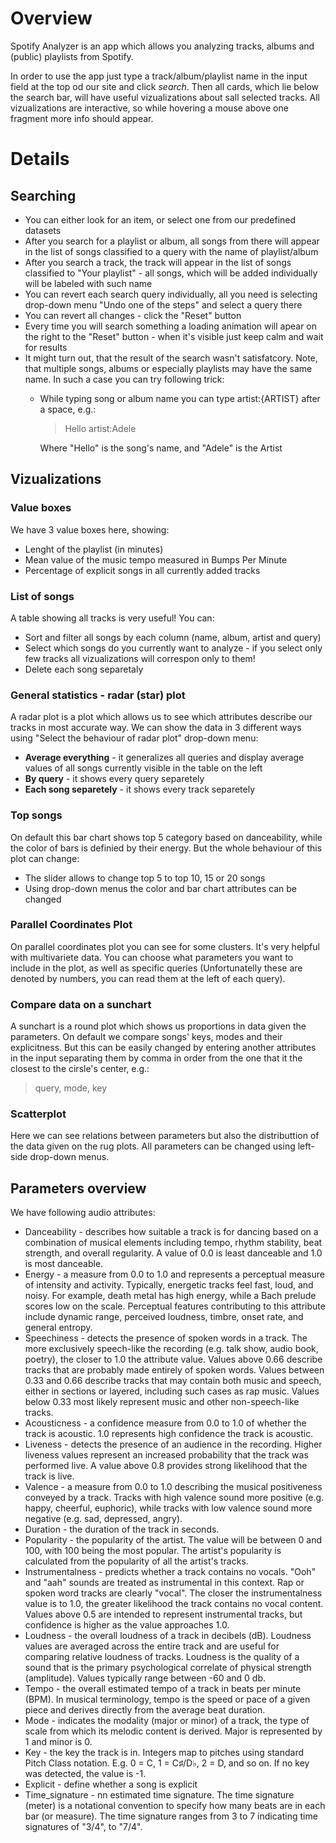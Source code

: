 # Overview

Spotify Analyzer is an app which allows you analyzing tracks, albums and (public) playlists from Spotify. 

In order to use the app just type a track/album/playlist name in the input field at the top od our site and click *search*. Then all cards, which lie below the search bar, will have useful vizualizations about sall selected tracks. All vizualizations are interactive, so while hovering a mouse above one fragment more info should appear.

# Details

## Searching

* You can either look for an item, or select one from our predefined datasets
* After you search for a playlist or album, all songs from there will appear in the list of songs classified to a query with the name of playlist/album
* After you search a track, the track will appear in the list of songs classified to "Your playlist" - all songs, which will be added individually will be labeled with such name
* You can revert each search query individually, all you need is selecting drop-down menu "Undo one of the steps" and select a query there
* You can revert all changes - click the "Reset" button
* Every time you will search something a loading animation will apear on the right to the "Reset" button - when it's visible just keep calm and wait for results
* It might turn out, that the result of the search wasn't satisfatcory. Note, that multiple songs, albums or especially playlists may have the same name. In such a case you can try following trick:
  * While typing song or album name you can type artist:{ARTIST} after a space, e.g.:
    > Hello artist:Adele
    
    Where "Hello" is the song's name, and "Adele" is the Artist

## Vizualizations

### Value boxes

We have 3 value boxes here, showing:
* Lenght of the playlist (in minutes)
* Mean value of the music tempo measured in Bumps Per Minute
* Percentage of explicit songs in all currently added tracks

### List of songs 

A table showing all tracks is very useful! You can:
* Sort and filter all songs by each column (name, album, artist and query)
* Select which songs do you currently want to analyze - if you select only few tracks all vizualizations will correspon only to them!
* Delete each song separetaly 

### General statistics - radar (star) plot

A radar plot is a plot which allows us to see which attributes describe our tracks in most accurate way. We can show the data in 3 different ways using "Select the behaviour of radar plot" drop-down menu:
* **Average everything** - it generalizes all queries and display average values of all songs currently visible in the table on the left
* **By query** - it shows every query separetely
* **Each song separetely** - it shows every track separetely

### Top songs

On default this bar chart shows top 5 category based on danceability, while the color of bars is definied by their energy. But the whole behaviour of this plot can change:
* The slider allows to change top 5 to top 10, 15 or 20 songs
* Using drop-down menus the color and bar chart attributes can be changed

### Parallel Coordinates Plot

On parallel coordinates plot you can see for some clusters. It's very helpful with multivariete data. 
You can choose what parameters you want to include in the plot, as well as specific queries (Unfortunatelly these are denoted by numbers, you can read them at the left of each query).

### Compare data on a sunchart

A sunchart is a round plot which shows us proportions in data given the parameters. On default we compare songs' keys, modes and their explicitness. But this can be easily changed by entering another attributes in the input separating them by comma in order from the one that it the closest to the cirsle's center, e.g.:
> query, mode, key

### Scatterplot

Here we can see relations between parameters but also the distributtion of the data given on the rug plots. All parameters can be changed using left-side drop-down menus.

## Parameters overview

We have following audio attributes:
* Danceability - describes how suitable a track is for dancing based on a combination of musical elements including tempo, rhythm stability, beat strength, and overall regularity. A value of 0.0 is least danceable and 1.0 is most danceable.
* Energy - a measure from 0.0 to 1.0 and represents a perceptual measure of intensity and activity. Typically, energetic tracks feel fast, loud, and noisy. For example, death metal has high energy, while a Bach prelude scores low on the scale. Perceptual features contributing to this attribute include dynamic range, perceived loudness, timbre, onset rate, and general entropy.
* Speechiness - detects the presence of spoken words in a track. The more exclusively speech-like the recording (e.g. talk show, audio book, poetry), the closer to 1.0 the attribute value. Values above 0.66 describe tracks that are probably made entirely of spoken words. Values between 0.33 and 0.66 describe tracks that may contain both music and speech, either in sections or layered, including such cases as rap music. Values below 0.33 most likely represent music and other non-speech-like tracks.
* Acousticness - a confidence measure from 0.0 to 1.0 of whether the track is acoustic. 1.0 represents high confidence the track is acoustic.
* Liveness - detects the presence of an audience in the recording. Higher liveness values represent an increased probability that the track was performed live. A value above 0.8 provides strong likelihood that the track is live.
* Valence - a measure from 0.0 to 1.0 describing the musical positiveness conveyed by a track. Tracks with high valence sound more positive (e.g. happy, cheerful, euphoric), while tracks with low valence sound more negative (e.g. sad, depressed, angry).
* Duration - the duration of the track in seconds.
* Popularity - the popularity of the artist. The value will be between 0 and 100, with 100 being the most popular. The artist's popularity is calculated from the popularity of all the artist's tracks.
* Instrumentalness - predicts whether a track contains no vocals. "Ooh" and "aah" sounds are treated as instrumental in this context. Rap or spoken word tracks are clearly "vocal". The closer the instrumentalness value is to 1.0, the greater likelihood the track contains no vocal content. Values above 0.5 are intended to represent instrumental tracks, but confidence is higher as the value approaches 1.0.
* Loudness - the overall loudness of a track in decibels (dB). Loudness values are averaged across the entire track and are useful for comparing relative loudness of tracks. Loudness is the quality of a sound that is the primary psychological correlate of physical strength (amplitude). Values typically range between -60 and 0 db.
* Tempo - the overall estimated tempo of a track in beats per minute (BPM). In musical terminology, tempo is the speed or pace of a given piece and derives directly from the average beat duration.
* Mode - indicates the modality (major or minor) of a track, the type of scale from which its melodic content is derived. Major is represented by 1 and minor is 0.
* Key - the key the track is in. Integers map to pitches using standard Pitch Class notation. E.g. 0 = C, 1 = C♯/D♭, 2 = D, and so on. If no key was detected, the value is -1.
* Explicit - define whether a song is explicit
* Time_signature - nn estimated time signature. The time signature (meter) is a notational convention to specify how many beats are in each bar (or measure). The time signature ranges from 3 to 7 indicating time signatures of "3/4", to "7/4".